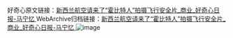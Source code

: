 好奇心原文链接：[新西兰航空请来了“霍比特人”拍摄飞行安全片_商业_好奇心日报-马宁忆 ](https://www.qdaily.com/articles/3087.html)
WebArchive归档链接：[新西兰航空请来了“霍比特人”拍摄飞行安全片_商业_好奇心日报-马宁忆 ](http://web.archive.org/web/20190623151507/https://www.qdaily.com/articles/3087.html)
![image](http://ww3.sinaimg.cn/large/007d5XDply1g3v6m7t0dpj30u03mi4qp)